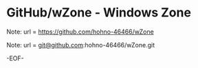 # GitHub/wZone - Windows Zone

Note: 	url = https://github.com/hohno-46466/wZone

Note:   url = git@github.com:hohno-46466/wZone.git

-EOF-
